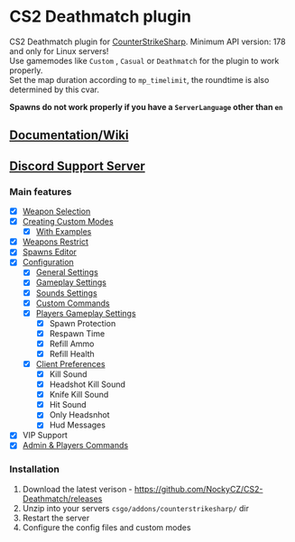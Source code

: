 # CS2 Deathmatch plugin
CS2 Deathmatch plugin for [CounterStrikeSharp](https://github.com/roflmuffin/CounterStrikeSharp). Minimum API version: 178 and only for Linux servers!<br>
Use gamemodes like `Custom` , `Casual` or `Deathmatch` for the plugin to work properly.<br>
Set the map duration according to `mp_timelimit`, the roundtime is also determined by this cvar.

**Spawns do not work properly if you have a `ServerLanguage` other than `en`**

## [Documentation/Wiki](https://docs.sourcefactory.eu/cs2-free-plugins/deathmatch)
## [Discord Support Server](https://discord.gg/sourcefactory)

### Main features
- [x] [Weapon Selection](https://docs.sourcefactory.eu/cs2-free-plugins/deathmatch/weapons-selection)
- [x] [Creating Custom Modes](https://docs.sourcefactory.eu/cs2-free-plugins/deathmatch/creating-custom-modes)
  - [x] [With Examples](https://docs.sourcefactory.eu/cs2-free-plugins/deathmatch/creating-custom-modes#examples)
- [x] [Weapons Restrict](https://docs.sourcefactory.eu/cs2-free-plugins/deathmatch/weapons-restrict)
- [x] [Spawns Editor](https://docs.sourcefactory.eu/cs2-free-plugins/deathmatch/spawns-editor)
- [x] [Configuration](https://docs.sourcefactory.eu/cs2-free-plugins/deathmatch/configuration)
  - [x] [General Settings](https://docs.sourcefactory.eu/cs2-free-plugins/deathmatch/configuration#general-settings-1)
  - [x] [Gameplay Settings](https://docs.sourcefactory.eu/cs2-free-plugins/deathmatch/configuration#gameplay-settings-1)
  - [x] [Sounds Settings](https://docs.sourcefactory.eu/cs2-free-plugins/deathmatch/configuration#sounds-settings-1)
  - [x] [Custom Commands](https://docs.sourcefactory.eu/cs2-free-plugins/deathmatch/configuration#custom-commands-1)
  - [x] [Players Gameplay Settings](https://docs.sourcefactory.eu/cs2-free-plugins/deathmatch/configuration#players-gameplay-settings-1)
    - [x] Spawn Protection
    - [x] Respawn Time
    - [x] Refill Ammo
    - [x] Refill Health
  - [x] [Client Preferences](https://docs.sourcefactory.eu/cs2-free-plugins/deathmatch/configuration#players-gameplay-settings-1)
    - [x] Kill Sound
    - [x] Headshot Kill Sound
    - [x] Knife Kill Sound
    - [x] Hit Sound
    - [x] Only Headsnhot
    - [x] Hud Messages
- [x] VIP Support
- [x] [Admin & Players Commands](https://docs.sourcefactory.eu/cs2-free-plugins/deathmatch/commands)

### Installation
1. Download the latest verison - https://github.com/NockyCZ/CS2-Deathmatch/releases
2. Unzip into your servers `csgo/addons/counterstrikesharp/` dir
3. Restart the server
4. Configure the config files and custom modes
<h1></h1>
